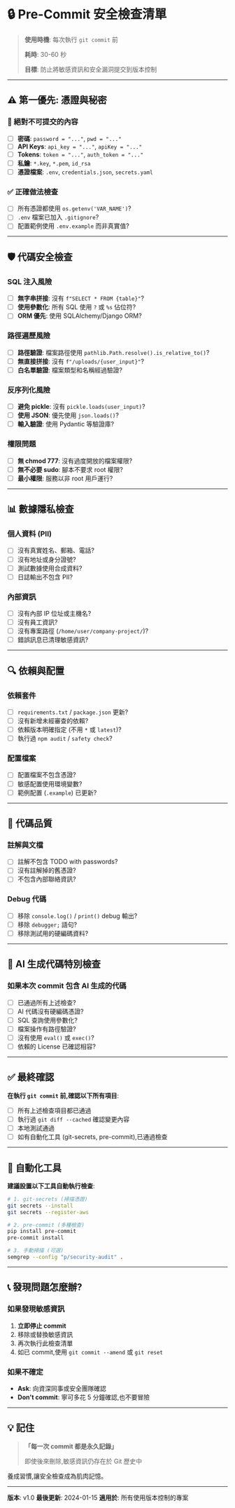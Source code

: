 # 🔒 Pre-Commit 安全檢查清單

> **使用時機**: 每次執行 `git commit` 前
>
> **耗時**: 30-60 秒
>
> **目標**: 防止將敏感資訊和安全漏洞提交到版本控制

---

## ⚠️ 第一優先: 憑證與秘密

### 🚫 絕對不可提交的內容

- [ ] **密碼**: `password = "..."`, `pwd = "..."`
- [ ] **API Keys**: `api_key = "..."`, `apiKey = "..."`
- [ ] **Tokens**: `token = "..."`, `auth_token = "..."`
- [ ] **私鑰**: `*.key`, `*.pem`, `id_rsa`
- [ ] **憑證檔案**: `.env`, `credentials.json`, `secrets.yaml`

### ✅ 正確做法檢查

- [ ] 所有憑證都使用 `os.getenv('VAR_NAME')`?
- [ ] `.env` 檔案已加入 `.gitignore`?
- [ ] 配置範例使用 `.env.example` 而非真實值?

---

## 🛡️ 代碼安全檢查

### SQL 注入風險

- [ ] **無字串拼接**: 沒有 `f"SELECT * FROM {table}"`?
- [ ] **使用參數化**: 所有 SQL 使用 `?` 或 `%s` 佔位符?
- [ ] **ORM 優先**: 使用 SQLAlchemy/Django ORM?

### 路徑遍歷風險

- [ ] **路徑驗證**: 檔案路徑使用 `pathlib.Path.resolve().is_relative_to()`?
- [ ] **無直接拼接**: 沒有 `f"/uploads/{user_input}"`?
- [ ] **白名單驗證**: 檔案類型和名稱經過驗證?

### 反序列化風險

- [ ] **避免 pickle**: 沒有 `pickle.loads(user_input)`?
- [ ] **使用 JSON**: 優先使用 `json.loads()`?
- [ ] **輸入驗證**: 使用 Pydantic 等驗證庫?

### 權限問題

- [ ] **無 chmod 777**: 沒有過度開放的檔案權限?
- [ ] **無不必要 sudo**: 腳本不要求 root 權限?
- [ ] **最小權限**: 服務以非 root 用戶運行?

---

## 📊 數據隱私檢查

### 個人資料 (PII)

- [ ] 沒有真實姓名、郵箱、電話?
- [ ] 沒有地址或身分證號?
- [ ] 測試數據使用合成資料?
- [ ] 日誌輸出不包含 PII?

### 內部資訊

- [ ] 沒有內部 IP 位址或主機名?
- [ ] 沒有員工資訊?
- [ ] 沒有專案路徑 (`/home/user/company-project/`)?
- [ ] 錯誤訊息已清理敏感資訊?

---

## 🔍 依賴與配置

### 依賴套件

- [ ] `requirements.txt` / `package.json` 更新?
- [ ] 沒有新增未經審查的依賴?
- [ ] 依賴版本明確指定 (不用 `*` 或 `latest`)?
- [ ] 執行過 `npm audit` / `safety check`?

### 配置檔案

- [ ] 配置檔案不包含憑證?
- [ ] 敏感配置使用環境變數?
- [ ] 範例配置 (`.example`) 已更新?

---

## 📝 代碼品質

### 註解與文檔

- [ ] 註解不包含 TODO with passwords?
- [ ] 沒有註解掉的舊憑證?
- [ ] 不包含內部聯絡資訊?

### Debug 代碼

- [ ] 移除 `console.log()` / `print()` debug 輸出?
- [ ] 移除 `debugger;` 語句?
- [ ] 移除測試用的硬編碼資料?

---

## 🤖 AI 生成代碼特別檢查

### 如果本次 commit 包含 AI 生成的代碼

- [ ] 已通過所有上述檢查?
- [ ] AI 代碼沒有硬編碼憑證?
- [ ] SQL 查詢使用參數化?
- [ ] 檔案操作有路徑驗證?
- [ ] 沒有使用 `eval()` 或 `exec()`?
- [ ] 依賴的 License 已確認相容?

---

## ✅ 最終確認

**在執行 `git commit` 前,確認以下所有項目**:

- [ ] 所有上述檢查項目都已通過
- [ ] 執行過 `git diff --cached` 確認變更內容
- [ ] 本地測試通過
- [ ] 如有自動化工具 (git-secrets, pre-commit),已通過檢查

---

## 🚀 自動化工具

**建議設置以下工具自動執行檢查**:

```bash
# 1. git-secrets (掃描憑證)
git secrets --install
git secrets --register-aws

# 2. pre-commit (多種檢查)
pip install pre-commit
pre-commit install

# 3. 手動掃描 (可選)
semgrep --config "p/security-audit" .
```

---

## 📞 發現問題怎麼辦?

### 如果發現敏感資訊

1. **立即停止 commit**
2. 移除或替換敏感資訊
3. 再次執行此檢查清單
4. 如已 commit,使用 `git commit --amend` 或 `git reset`

### 如果不確定

- **Ask**: 向資深同事或安全團隊確認
- **Don't commit**: 寧可多花 5 分鐘確認,也不要冒險

---

## 💡 記住

> **「每一次 commit 都是永久記錄」**
>
> 即使後來刪除,敏感資訊仍存在於 Git 歷史中

養成習慣,讓安全檢查成為肌肉記憶。

---

**版本**: v1.0
**最後更新**: 2024-01-15
**適用於**: 所有使用版本控制的專案
